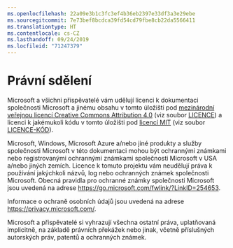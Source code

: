 ```yaml
---
ms.openlocfilehash: 22a09e3b1c3fc3ef4b36eb2397e33df3a3e29ebe
ms.sourcegitcommit: 7e73bef8bcdca39fd54cd79fbe8cb22da5566411
ms.translationtype: HT
ms.contentlocale: cs-CZ
ms.lasthandoff: 09/24/2019
ms.locfileid: "71247379"
---
```

# <a name="legal-notices"></a>Právní sdělení

Microsoft a všichni přispěvatelé vám udělují licenci k dokumentaci společnosti Microsoft a jinému obsahu v tomto úložišti pod [mezinárodní veřejnou licencí Creative Commons Attribution 4.0](https://creativecommons.org/licenses/by/4.0/legalcode) (viz soubor [LICENCE](LICENSE)) a licenci k jakémukoli kódu v tomto úložišti pod [licencí MIT](https://opensource.org/licenses/MIT) (viz soubor [LICENCE-KÓD](LICENSE-CODE)).

Microsoft, Windows, Microsoft Azure a/nebo jiné produkty a služby společnosti Microsoft v této dokumentaci mohou být ochrannými známkami nebo registrovanými ochrannými známkami společnosti Microsoft v USA a/nebo jiných zemích.
Licence k tomuto projektu vám neudělují práva k používání jakýchkoli názvů, log nebo ochranných známek společnosti Microsoft.
Obecná pravidla pro ochranné známky společnosti Microsoft jsou uvedená na adrese https://go.microsoft.com/fwlink/?LinkID=254653.

Informace o ochraně osobních údajů jsou uvedená na adrese https://privacy.microsoft.com/.

Microsoft a přispěvatelé si vyhrazují všechna ostatní práva, uplatňovaná implicitně, na základě právních překážek nebo jinak, včetně příslušných autorských práv, patentů a ochranných známek.
